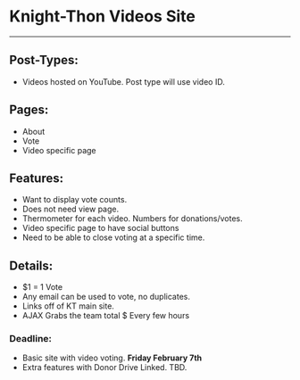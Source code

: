 # Knight-Thon Videos Site
___

## Post-Types:
* Videos hosted on YouTube. Post type will use video ID.

## Pages: 
* About
* Vote
* Video specific page

## Features: 

* Want to display vote counts.
* Does not need view page.
* Thermometer for each video. Numbers for donations/votes.
* Video specific page to have social buttons
* Need to be able to close voting at a specific time.


## Details:

* $1 = 1 Vote
* Any email can be used to vote, no duplicates.
* Links off of KT main site.
* AJAX Grabs the team total $ Every few hours




### Deadline:
* Basic site with video voting. **Friday February 7th**
* Extra features with Donor Drive Linked. TBD. 